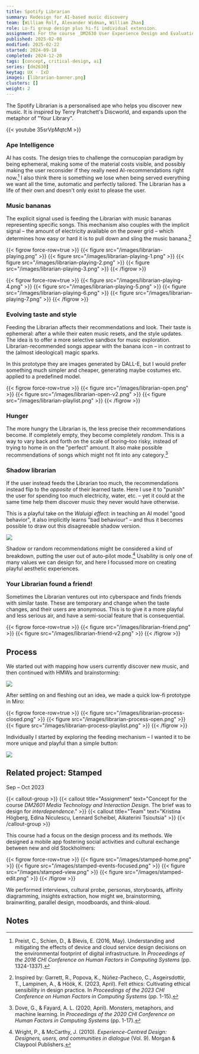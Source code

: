 ```yaml
---
title: Spotify Librarian
summary: Redesign for AI-based music discovery
team: [William Rolf, Alexander Widman, William Zhan]
role: Lo-fi group design plus hi-fi individual extension.
assignment: For the course _DM2630 User Experience Design and Evaluation_. The challenge was to "serve music discovery behaviors using AI on new or existing surfaces based on both implicit and explicit signals".
published: 2025-02-08
modified: 2025-02-22
started: 2024-09-18
completed: 2024-12-20
tags: [concept, critical-design, ai]
series: [dm2630]
keytag: UX · IxD
images: [librarian-banner.png]
clusters: []
weight: 2
---
```


The Spotify Librarian is a personalised ape who helps you discover new music. It is inspired by Terry Pratchett's Discworld, and expands upon the metaphor of "Your Library".

{{< youtube 35srVpMqtcM >}}

### Ape Intelligence

AI has costs. The design tries to challenge the cornucopian paradigm by being ephemeral, making some of the material costs visible, and possibly making the user reconsider if they really need AI-recommendations right now.[^cornucopia] I also think there is something we lose when being served everything we want all the time, automatic and perfectly tailored. The Librarian has a life of their own and doesn't only exist to please the user.

### Music bananas

The explicit signal used is feeding the Librarian with music bananas representing specific songs. This mechanism also couples with the implicit signal – the amount of electricity available on the power grid – which determines how easy or hard it is to pull down and sling the music banana.[^felt]

{{< figrow force-row=true >}}
    {{< figure src="/images/librarian-playing.png" >}}
    {{< figure src="/images/librarian-playing-1.png" >}}
    {{< figure src="/images/librarian-playing-2.png" >}}
    {{< figure src="/images/librarian-playing-3.png" >}}
{{< /figrow >}}

{{< figrow force-row=true >}}
    {{< figure src="/images/librarian-playing-4.png" >}}
    {{< figure src="/images/librarian-playing-5.png" >}}
    {{< figure src="/images/librarian-playing-6.png" >}}
    {{< figure src="/images/librarian-playing-7.png" >}}
{{< /figrow >}}

### Evolving taste and style

Feeding the Librarian affects their recommendations and look. Their taste is ephemeral: after a while their eaten music resets, and the style updates. The idea is to offer a more selective sandbox for music exploration. Librarian-recommended songs appear with the banana icon – in contrast to the (almost ideological) magic sparks.

In this prototype they are images generated by DALL-E, but I would prefer something much simpler and cheaper, generating maybe costumes etc. applied to a predefined model.

{{< figrow force-row=true >}}
    {{< figure src="/images/librarian-open.png" >}}
    {{< figure src="/images/librarian-open-v2.png" >}}
    {{< figure src="/images/librarian-playlist.png" >}}
{{< /figrow >}}

### Hunger

The more hungry the Librarian is, the less precise their recommendations become. If completely empty, they become completely _random_. This is a way to vary back and forth on the scale of boring–too risky, instead of trying to home in on the "perfect" amount. It also make possible recommendations of songs which might not fit into any category.[^monster]

### Shadow librarian

If the user instead feeds the Librarian too much, the recommendations instead flip to the _opposite_ of their learned taste. Here I use it to "punish" the user for spending too much electricity, water, etc. – yet it could at the same time help them discover music they never would have otherwise.

This is a playful take on the _Waluigi effect_: in teaching an AI model "good behavior", it also implicitly learns "bad behaviour" – and thus it becomes possible to draw out this disagreeable shadow version.

![](/images/librarian-shadow.jpg)

Shadow or random recommendations might be considered a kind of breakdown, putting the user out of auto-pilot mode.[^experience] Usability is only one of many values we can design for, and here I focussed more on creating playful aesthetic experiences.

### Your Librarian found a friend!

Sometimes the Librarian ventures out into cyberspace and finds friends with similar taste. These are temporary and change when the taste changes, and their users are anonymous. This is to give it a more playful and less serious air, and have a semi-social feature that is consequential.

{{< figrow force-row=true >}}
    {{< figure src="/images/librarian-friend.png" >}}
    {{< figure src="/images/librarian-friend-v2.png" >}}
{{< /figrow >}}

## Process

We started out with mapping how users currently discover new music, and then continued with HMWs and brainstorming:

![](/images/librarian-ideation.png)

After settling on and fleshing out an idea, we made a quick low-fi prototype in Miro:

{{< figrow force-row=true >}}
    {{< figure src="/images/librarian-process-closed.png" >}}
    {{< figure src="/images/librarian-process-open.png" >}}
    {{< figure src="/images/librarian-process-playlist.png" >}}
{{< /figrow >}}

Individually I started by exploring the feeding mechanism – I wanted it to be more unique and playful than a simple button:

![](/images/librarian-sketch.jpg)

## Related project: Stamped

<p class="caption">Sep – Oct 2023</p>

{{< callout-group >}}
    {{< callout title="Assignment" text="Concept for the course _DM2601 Media Technology and Interaction Design_. The brief was to design for _interdependence_." >}}
    {{< callout title="Team" text="Kristina Högberg, Edina Niculescu, Lennard Scheibel, Aikaterini Tsioutsia" >}}
{{< /callout-group >}}

This course had a focus on the design process and its methods. We designed a mobile app fostering social activities and cultural exchange between new and old Stockholmers:

{{< figrow force-row=true >}}
    {{< figure src="/images/stamped-home.png" >}}
    {{< figure src="/images/stamped-events-focused.png" >}}
    {{< figure src="/images/stamped-view.png" >}}
    {{< figure src="/images/stamped-edit.png" >}}
{{< /figrow >}}

We performed interviews, cultural probe, personas, storyboards, affinity diagramming, insights extraction, how might we, brainstorming, brainwriting, parallel design, moodboards, and think-aloud.

## Notes

[^monster]: Dove, G., & Fayard, A. L. (2020, April). Monsters, metaphors, and machine learning. In _Proceedings of the 2020 CHI Conference on Human Factors in Computing Systems_ (pp. 1-17).

[^felt]: Inspired by: Garrett, R., Popova, K., Núñez-Pacheco, C., Asgeirsdottir, T., Lampinen, A., & Höök, K. (2023, April). Felt ethics: Cultivating ethical sensibility in design practice. In _Proceedings of the 2023 CHI Conference on Human Factors in Computing Systems_ (pp. 1-15).

[^change]: Redström, J., & Wiltse, H. (2018). _Changing Things: The future of objects in a digital world_. Bloomsbury Publishing.

[^resistance]: Wong, R. Y. (2021). Tactics of soft resistance in user experience professionals' values work. _Proceedings of the ACM on Human-Computer Interaction_, _5_(CSCW2), 1-28.

[^experience]: Wright, P., & McCarthy, J. (2010). _Experience-Centred Design: Designers, users, and communities in dialogue_ (Vol. 9). Morgan & Claypool Publishers.

[^cornucopia]: Preist, C., Schien, D., & Blevis, E. (2016, May). Understanding and mitigating the effects of device and cloud service design decisions on the environmental footprint of digital infrastructure. In *Proceedings of the 2016 CHI Conference on Human Factors in Computing Systems* (pp. 1324-1337).
